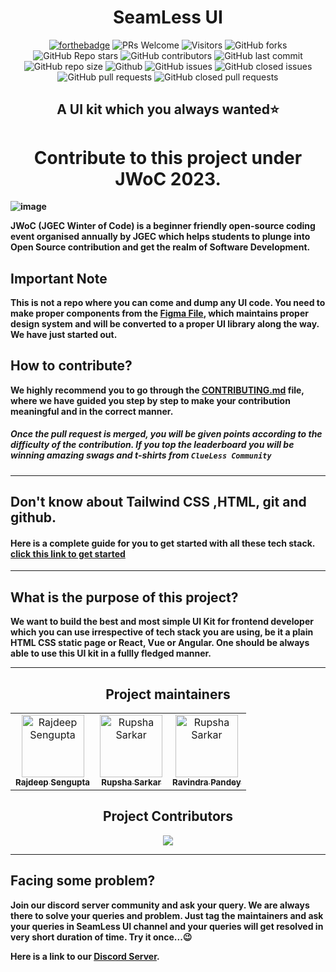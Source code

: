 
<h1 align='center'>SeamLess UI</h1>
<div align="center">
 <p>
  
[![forthebadge](https://forthebadge.com/images/badges/built-with-love.svg)](https://forthebadge.com)
![PRs Welcome](https://img.shields.io/badge/PRs-welcome-brightgreen.svg?style=for-the-badge)
![Visitors](https://api.visitorbadge.io/api/visitors?path=Clueless-Community%2Fseamless-ui%20&countColor=%23263759&style=for-the-badge)
![GitHub forks](https://img.shields.io/github/forks/Clueless-Community/seamless-ui?style=for-the-badge)
![GitHub Repo stars](https://img.shields.io/github/stars/Clueless-Community/seamless-ui?style=for-the-badge)
![GitHub contributors](https://img.shields.io/github/contributors/Clueless-Community/seamless-ui?style=for-the-badge)
![GitHub last commit](https://img.shields.io/github/last-commit/Clueless-Community/seamless-ui?style=for-the-badge)
![GitHub repo size](https://img.shields.io/github/repo-size/Clueless-Community/seamless-ui?style=for-the-badge)
![Github](https://img.shields.io/github/license/Clueless-Community/seamless-ui?style=for-the-badge)
![GitHub issues](https://img.shields.io/github/issues/Clueless-Community/seamless-ui?style=for-the-badge)
![GitHub closed issues](https://img.shields.io/github/issues-closed-raw/Clueless-Community/seamless-ui?style=for-the-badge)
![GitHub pull requests](https://img.shields.io/github/issues-pr/Clueless-Community/seamless-ui?style=for-the-badge)
![GitHub closed pull requests](https://img.shields.io/github/issues-pr-closed/Clueless-Community/seamless-ui?style=for-the-badge)
  
 </p>
 </div>

<h2 align='center'>A UI kit which you always wanted⭐</h2>
<p align='center'> <b An open-source UI library built using HTML and CSS and maintained by Clueless Community</b><p>


<h1 align='center'>Contribute to this project under JWoC 2023.</h1>

![image](https://user-images.githubusercontent.com/93156825/218812396-11adb7dd-7d59-4d99-bd0b-651bcd00f22d.png)

JWoC (JGEC Winter of Code) is a beginner friendly open-source coding event organised annually by JGEC which helps students to plunge into Open Source contribution and get the realm of Software Development.


## Important Note

This is not a repo where you can come and dump any UI code. You need to make proper components from the [Figma File](https://www.figma.com/file/qzwugAfEB1GL4FgWXw9R3Z/SeamLess-UI-Dev?node-id=0%3A1&t=qRahoepdI3B98cVA-1), which maintains proper design system and will be converted to a proper UI library along the way. We have just started out. 

## How to contribute?

We highly recommend you to go through the [CONTRIBUTING.md](https://github.com/Clueless-Community/web-ui-kit/blob/main/CONTRIBUTING.md) file, where we have guided you step by step to make your contribution meaningful and in the correct manner.

##### Once the pull request is merged, you will be given points according to the difficulty of the contribution. If you top the leaderboard you will be winning amazing swags and t-shirts from `ClueLess Community`
---
## Don't know about Tailwind CSS ,HTML, git and github.
    
#### Here is a complete guide for you to get started with all these tech stack. [click this link to get started](https://github.com/Clueless-Community/web-ui-kit/blob/main/Tutorial.md)
---
## What is the purpose of this project?
    

We want to build the best and most simple UI Kit for frontend developer which you can use irrespective of tech stack you are using, be it a plain HTML CSS static page or React, Vue or Angular. One should be always  able to use this UI kit in a fullly fledged manner.

---
<h2 align='center'> Project maintainers </h2>
<table align='center'>
<tr>
    <td align="center">
        <a href="https://github.com/Rajdip019">
            <img src="https://avatars.githubusercontent.com/u/91758830?v=4" width="100;" alt="Rajdeep Sengupta"/>
            <br />
            <sub><b>Rajdeep Sengupta</b></sub>
        </a>
    </td>
    <td align="center">
        <a href="https://github.com/rupsha014">
            <img src="https://avatars.githubusercontent.com/u/109761128?v=4" width="100;" alt="Rupsha Sarkar"/>
            <br/>
            <sub><b>Rupsha Sarkar</b></sub>
        </a>
    </td>
      <td align="center">
        <a href="https://github.com/RavindraP04">
            <img src="https://avatars.githubusercontent.com/u/98400348?v=4" width="100;" alt="Rupsha Sarkar"/>
            <br/>
            <sub><b>Ravindra Pandey</b></sub>
        </a>
    </td>
  </tr>
</table>

<h2 align="center"> Project Contributors </h2> 

<div align="center">
    <a href="https://github.com/Clueless-Community/seamless-ui/graphs/contributors">
    <img src="https://contrib.rocks/image?repo=Clueless-Community/seamless-ui" />
    </a>
</div>

---
## Facing some problem?

Join our discord server community and ask your query. We are always there to solve your queries and problem. Just tag the maintainers and ask your queries in SeamLess UI channel and your queries will get resolved in  very short duration of time. Try it once...😉 

Here is a link to our [Discord Server](https://discord.gg/r5uKBGxT9T).
